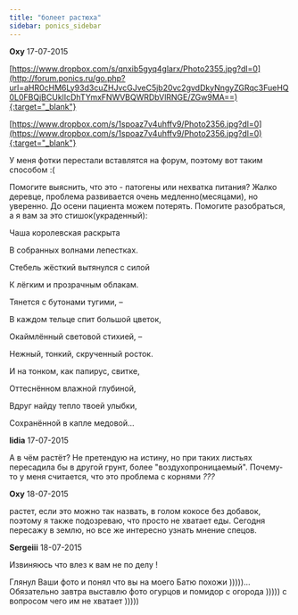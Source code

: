 ```yaml
---
title: "болеет растюха"
sidebar: ponics_sidebar
---
```


**Oxy** 17-07-2015

[https://www.dropbox.com/s/qnxib5gyq4glarx/Photo2355.jpg?dl=0](http://forum.ponics.ru/go.php?url=aHR0cHM6Ly93d3cuZHJvcGJveC5jb20vc2gvdDkyNngyZGRqc3FueHQ0L0FBQjBCUklIcDhTYmxFNWVBQWRDbVlRNGE/ZGw9MA==){:target="_blank"}

[https://www.dropbox.com/s/1spoaz7v4uhffv9/Photo2356.jpg?dl=0](https://www.dropbox.com/s/1spoaz7v4uhffv9/Photo2356.jpg?dl=0){:target="_blank"}

У меня фотки перестали вставлятся на форум, поэтому вот таким способом :( 

Помогите выяснить, что это - патогены или нехватка питания? Жалко деревце, проблема развивается очень медленно(месяцами), но уверенно. До осени пациента можем потерять. Помогите разобраться, а я вам за это стишок(украденный):

Чаша королевская раскрыта 

В собранных волнами лепестках. 

Стебель жёсткий вытянулся с силой 

К лёгким и прозрачным облакам. 

Тянется с бутонами тугими, – 

В каждом тельце спит большой цветок, 

Окаймлённый световой стихией, – 

Нежный, тонкий, скрученный росток. 

И на тонком, как папирус, свитке, 

Оттеснённом влажной глубиной, 

Вдруг найду тепло твоей улыбки, 

Сохранённой в капле медовой... 


**lidia** 17-07-2015

А в чём растёт? Не претендую на истину, но при таких листьях пересадила бы в другой грунт, более "воздухопроницаемый". Почему- то у меня считается, что это проблема с корнями *???*


**Oxy** 18-07-2015

растет, если это можно так назвать, в голом кокосе без добавок, поэтому я также подозреваю, что просто не хватает еды. Сегодня пересажу в землю, но все же интересно узнать мнение спецов.


**Sergeiii** 18-07-2015

Извиняюсь что влез к вам не по делу !

Глянул Ваши фото и понял что вы на моего Батю похожи )))))... Обязательно завтра выставлю фото огурцов и помидор с огорода ))))) с вопросом чего им не хватает )))))


